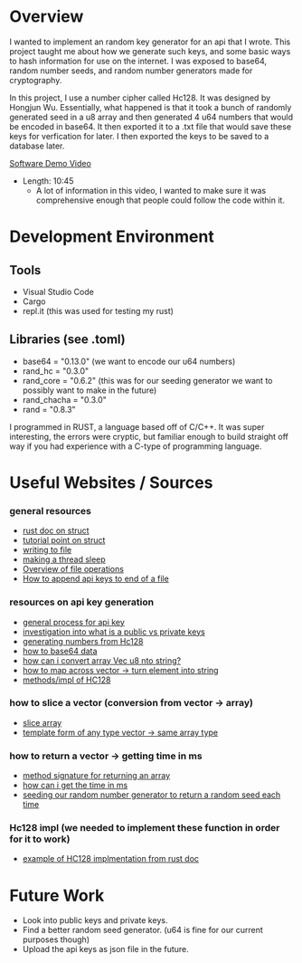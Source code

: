 # Overview

I wanted to implement an random key generator for an api that I wrote. 
This project taught me about how we generate such keys, and some basic ways
to hash information for use on the internet. I was exposed to base64,
random number seeds, and random number generators made for cryptography.

In this project, I use a number cipher called Hc128. It was designed by
Hongjun Wu. Essentially, what happened is that it took a bunch of
randomly generated seed in a u8 array and then generated 4 u64 numbers
that would be encoded in base64. It then exported it to a .txt file that
would save these keys for verfication for later. I then exported the
keys to be saved to a database later. 


[Software Demo Video](https://youtu.be/Cqx4-DbuuS0)
* Length: 10:45 
  * A lot of information in this video, I wanted to make sure it was comprehensive enough that people could follow the code within it.    

# Development Environment

## Tools
* Visual Studio Code
* Cargo
* repl.it (this was used for testing my rust)

## Libraries (see .toml) 
* base64 = "0.13.0" (we want to encode our u64 numbers)
* rand_hc = "0.3.0"
* rand_core = "0.6.2" (this was for our seeding generator we want to possibly want to make in the future)
* rand_chacha = "0.3.0"
* rand = "0.8.3" 

I programmed in RUST, a language based off of C/C++. It was super interesting, the errors were
cryptic, but familiar enough to build straight off way if you had experience with a C-type
of programming language. 

# Useful Websites / Sources
### general resources 
* [rust doc on struct](https://doc.rust-lang.org/rust-by-example/std/vec.html)
* [tutorial point on struct](https://www.tutorialspoint.com/rust/rust_structure.htm)
* [writing to file](https://doc.rust-lang.org/std/fs/struct.File.html)
* [making a thread sleep](https://stackoverflow.com/questions/28952938/how-can-i-put-the-current-thread-to-sleep)
* [Overview of file operations](https://www.tutorialspoint.com/rust/rust_file_input_output.htm)
* [How to append api keys to end of a file](https://stackoverflow.com/questions/30684624/what-is-the-best-variant-for-appending-a-new-line-in-a-text-file)

### resources on api key generation
* [general process for api key](https://stackoverflow.com/questions/14412132/whats-the-best-approach-for-generating-a-new-api-key)
* [investigation into what is a public vs private keys](https://stackoverflow.com/questions/55009503/how-services-generate-and-use-public-and-secret-api-keys/61301438#61301438)
* [generating numbers from Hc128](https://stackoverflow.com/questions/62923895/how-do-i-generate-random-numbers-using-hc-128-in-rust)
* [how to base64 data](https://crates.io/crates/base64)
* [how can i convert array Vec u8 nto string?](https://stackoverflow.com/questions/58051863/convert-u8-array-to-base64-string-in-rust)
* [how to map across vector -> turn element into string](https://users.rust-lang.org/t/how-do-i-convert-vec-of-i32-to-string/18669/10)
* [methods/impl of HC128](https://rust-random.github.io/rand/rand_hc/struct.Hc128Rng.html)

### how to slice a vector (conversion from vector -> array)
* [slice array](https://stackoverflow.com/questions/25428920/how-to-get-a-slice-as-an-array-in-rust)
* [template form of any type vector -> same array type](https://users.rust-lang.org/t/convert-vec-to-array-with-tryfrom/50727)

### how to return a vector -> getting time in ms
* [method signature for returning an array](https://users.rust-lang.org/t/how-can-i-return-vec-from-function/34405)
* [how can i get the time in ms](https://stackoverflow.com/questions/26593387/how-can-i-get-the-current-time-in-milliseconds)
* [seeding our random number generator to return a random seed each time](https://stackoverflow.com/questions/59020767/how-can-i-input-an-integer-seed-for-producing-random-numbers-using-the-rand-crat)

### Hc128 impl (we needed to implement these function in order for it to work)

* [example of HC128 implmentation from rust doc](https://docs.rs/rand/0.5.0/src/rand/prng/hc128.rs.html#70)
# Future Work

* Look into public keys and private keys.
* Find a better random seed generator. (u64 is fine for our current purposes though)
* Upload the api keys as json file in the future.
